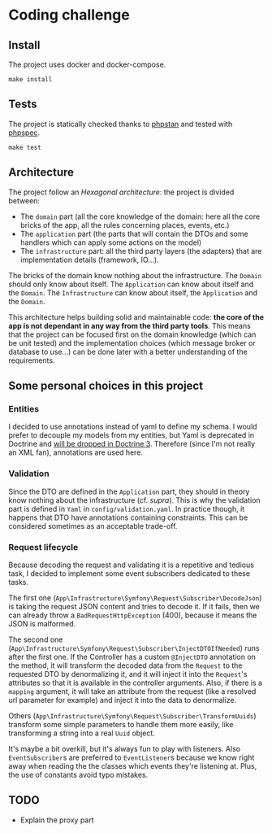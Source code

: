 # Coding challenge

## Install

The project uses docker and docker-compose.

`make install`

## Tests

The project is statically checked thanks to [phpstan](https://github.com/phpstan/phpstan) and tested with [phpspec](https://github.com/phpspec/phpspec).

`make test`

## Architecture

The project follow an _Hexagonal architecture_: the project is divided between:

- The `domain` part (all the core knowledge of the domain: here all the core bricks of the app, all the rules concerning places, events, etc.)
- The `application` part (the parts that will contain the DTOs and some handlers which can apply some actions on the model)
- The `infrastructure` part: all the third party layers (the adapters) that are implementation details (framework, IO…).

The bricks of the domain know nothing about the infrastructure. The `Domain` should only know about itself. The `Application` can know about itself and the `Domain`. The `Infrastructure` can know about itself, the `Application` and the `Domain`.

This architecture helps building solid and maintainable code: **the core of the app is not dependant in any way from the third party tools**. This means that the project can be focused first on the domain knowledge (which can be unit tested) and the implementation choices (which message broker or database to use…) can be done later with a better understanding of the requirements.

## Some personal choices in this project

### Entities

I decided to use annotations instead of yaml to define my schema. I would prefer to decouple my models from my entities, but Yaml is deprecated in Doctrine and [will be dropped in Doctrine 3](https://www.doctrine-project.org/projects/doctrine-orm/en/2.6/reference/yaml-mapping.html). Therefore (since I'm not really an XML fan), annotations are used here.

### Validation

Since the DTO are defined in the `Application` part, they should in theory know nothing about the infrastructure (cf. _supra_). This is why the validation part is defined in `Yaml` in `config/validation.yaml`.
In practice though, it happens that DTO have annotations containing constraints. This can be considered sometimes as an acceptable trade-off.

### Request lifecycle

Because decoding the request and validating it is a repetitive and tedious task, I decided to implement some event subscribers dedicated to these tasks.

The first one (`App\Infrastructure\Symfony\Request\Subscriber\DecodeJson`) is taking the request JSON content and tries to decode it. If it fails, then we can already throw a `BadRequestHttpException` (400), because it means the JSON is malformed.

The second one (`App\Infrastructure\Symfony\Request\Subscriber\InjectDTOIfNeeded`) runs after the first one. If the Controller has a custom `@InjectDTO` annotation on the method, it will transform the decoded data from the `Request` to the requested DTO by denormalizing it, and it will inject it into the `Request`'s attributes so that it is available in the controller arguments.
Also, if there is a `mapping` argument, it will take an attribute from the request (like a resolved url parameter for example) and inject it into the data to denormalize.

Others (`App\Infrastructure\Symfony\Request\Subscriber\TransformUuids`) transform some simple parameters to handle them more easily, like transforming a string into a real `Uuid` object.

It's maybe a bit overkill, but it's always fun to play with listeners.
Also `EventSubscriber`s are preferred to `EventListener`s because we know right away when reading the the classes which events they're listening at. Plus, the use of constants avoid typo mistakes.

## TODO

- Explain the proxy part
